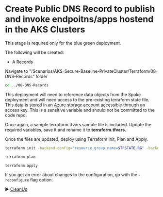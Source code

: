 # Create Public DNS Record to publish and invoke endpoitns/apps hostend in the AKS Clusters

This stage is required only for the blue green deployment.

The following will be created:

* A Records

Navigate to "/Scenarios/AKS-Secure-Baseline-PrivateCluster/Terraform/08-DNS-Records" folder
```bash
cd ../08-DNS-Records
```

This deployment will need to reference data objects from the Spoke deployment and will need access to the pre-existing terraform state file. This data is stored in an Azure storage account accessible through an access key. This is a sensitive variable and should not be committed to the code repo.

Once again, a sample terraform.tfvars.sample file is included. Update the required variables, save it and rename it to **terraform.tfvars**.

Once the files are updated, deploy using Terraform Init, Plan and Apply.

```bash
terraform init -backend-config="resource_group_name=$TFSTATE_RG" -backend-config="storage_account_name=$STORAGEACCOUNTNAME" -backend-config="container_name=$CONTAINERNAME"
```

```bash
terraform plan
```

```bash
terraform apply
```

If you get an error about changes to the configuration, go with the `-reconfigure` flag option.

:arrow_forward: [CleanUp](./10-cleanup.md)